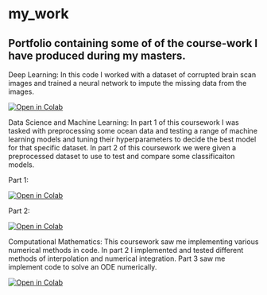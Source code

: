 
# my_work
## Portfolio containing some of of the course-work I have produced during my masters. 

Deep Learning: In this code I worked with a dataset of corrupted brain scan images and trained a neural network to impute the missing data from the images. 

[![Open in Colab](https://colab.research.google.com/assets/colab-badge.svg)](https://colab.research.google.com/github/esemsc-tm1724/my_work/blob/main/DeepLearning/Assessment.ipynb)

Data Science and Machine Learning: In part 1 of this coursework I was tasked with preprocessing some ocean data and testing a range of machine learning models and tuning their hyperparameters to decide the best model for that specific dataset. In part 2 of this coursework we were given a preprocessed dataset to use to test and compare some classificaiton models.

Part 1:

[![Open in Colab](https://colab.research.google.com/assets/colab-badge.svg)](https://colab.research.google.com/github/esemsc-tm1724/my_work/blob/main/DSML/Q1_Answer.ipynb)

Part 2:

[![Open in Colab](https://colab.research.google.com/assets/colab-badge.svg)](https://colab.research.google.com/github/esemsc-tm1724/my_work/blob/main/DSML/Q2_Answer.ipynb)

Computational Mathematics: This coursework saw me implementing various numerical methods in code. In part 2 I implemented and tested different methods of interpolation and numerical integration. Part 3 saw me implement code to solve an ODE numerically. 

[![Open in Colab](https://colab.research.google.com/assets/colab-badge.svg)](https://colab.research.google.com/github/esemsc-tm1724/my_work/blob/main/CompMaths/CM-Nov2024-assessment-questions.ipynb)